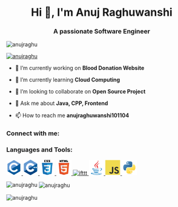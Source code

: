 <h1 align="center">Hi 👋, I'm Anuj Raghuwanshi</h1>
<h3 align="center">A passionate Software Engineer</h3>

<p align="left"> <img src="https://komarev.com/ghpvc/?username=anujraghu&label=Profile%20views&color=0e75b6&style=flat" alt="anujraghu" /> </p>

<p align="left"> <a href="https://github.com/ryo-ma/github-profile-trophy"><img src="https://github-profile-trophy.vercel.app/?username=anujraghu" alt="anujraghu" /></a> </p>

- 🔭 I’m currently working on **Blood Donation Website**

- 🌱 I’m currently learning **Cloud Computing**

- 👯 I’m looking to collaborate on **Open Source Project**

- 💬 Ask me about **Java, CPP, Frontend**

- 📫 How to reach me **anujraghuwanshi101104**

<h3 align="left">Connect with me:</h3>
<p align="left">
</p>

<h3 align="left">Languages and Tools:</h3>
<p align="left"> <a href="https://www.cprogramming.com/" target="_blank" rel="noreferrer"> <img src="https://raw.githubusercontent.com/devicons/devicon/master/icons/c/c-original.svg" alt="c" width="40" height="40"/> </a> <a href="https://www.w3schools.com/cpp/" target="_blank" rel="noreferrer"> <img src="https://raw.githubusercontent.com/devicons/devicon/master/icons/cplusplus/cplusplus-original.svg" alt="cplusplus" width="40" height="40"/> </a> <a href="https://www.w3schools.com/css/" target="_blank" rel="noreferrer"> <img src="https://raw.githubusercontent.com/devicons/devicon/master/icons/css3/css3-original-wordmark.svg" alt="css3" width="40" height="40"/> </a> <a href="https://www.w3.org/html/" target="_blank" rel="noreferrer"> <img src="https://raw.githubusercontent.com/devicons/devicon/master/icons/html5/html5-original-wordmark.svg" alt="html5" width="40" height="40"/> </a> <a href="https://ifttt.com/" target="_blank" rel="noreferrer"> <img src="https://www.vectorlogo.zone/logos/ifttt/ifttt-ar21.svg" alt="ifttt" width="40" height="40"/> </a> <a href="https://www.java.com" target="_blank" rel="noreferrer"> <img src="https://raw.githubusercontent.com/devicons/devicon/master/icons/java/java-original.svg" alt="java" width="40" height="40"/> </a> <a href="https://developer.mozilla.org/en-US/docs/Web/JavaScript" target="_blank" rel="noreferrer"> <img src="https://raw.githubusercontent.com/devicons/devicon/master/icons/javascript/javascript-original.svg" alt="javascript" width="40" height="40"/> </a> <a href="https://www.python.org" target="_blank" rel="noreferrer"> <img src="https://raw.githubusercontent.com/devicons/devicon/master/icons/python/python-original.svg" alt="python" width="40" height="40"/> </a> </p>

<p><img align="left" src="https://github-readme-stats.vercel.app/api/top-langs?username=anujraghu&show_icons=true&locale=en&layout=compact" alt="anujraghu" /></p>

<p>&nbsp;<img align="center" src="https://github-readme-stats.vercel.app/api?username=anujraghu&show_icons=true&locale=en" alt="anujraghu" /></p>

<p><img align="center" src="https://github-readme-streak-stats.herokuapp.com/?user=anujraghu&" alt="anujraghu" /></p>
